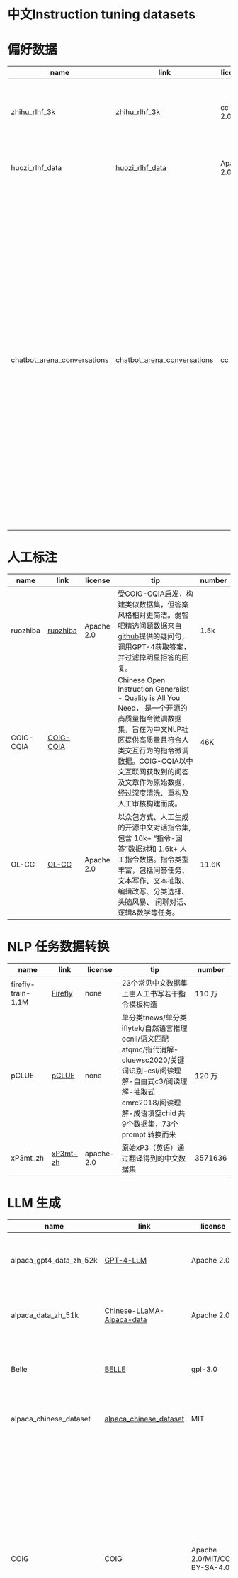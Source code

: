 # 中文Instruction tuning datasets

# 偏好数据
| name | link | license | tip | number |
| --- | --- | --- | --- | --- |
|zhihu_rlhf_3k|[zhihu_rlhf_3k](https://huggingface.co/datasets/liyucheng/zhihu_rlhf_3k) | cc-by-2.0 | 3k+条基于知乎问答的人类偏好数据集，每个问题下给出了一对不同赞数的回答 | 3k |
|huozi_rlhf_data| [huozi_rlhf_data](https://github.com/HIT-SCIR/huozi/blob/main/data/huozi_rlhf_data.csv) | Apache 2.0 | 16.9k 人工标注偏好数据（回复来自huozi-1.0）| 16.9k |
|chatbot_arena_conversations | [chatbot_arena_conversations](https://huggingface.co/datasets/lmsys/chatbot_arena_conversations) | cc | This dataset contains 33K cleaned conversations with pairwise human preferences. It is collected from 13K unique IP addresses on the Chatbot Arena from April to June 2023. Each sample includes a question ID, two model names, their full conversation text in OpenAI API JSON format, the user vote, the anonymized user ID, the detected language tag, the OpenAI moderation API tag, the additional toxic tag, and the timestamp | 33k |




# 人工标注
| name | link | license | tip | number |
| ---- | ---- | ----    | ---- | ---- |
|ruozhiba | [ruozhiba](https://huggingface.co/datasets/LooksJuicy/ruozhiba) | Apache 2.0 | 受COIG-CQIA启发，构建类似数据集，但答案风格相对更简洁。弱智吧精选问题数据来自[github](https://github.com/Leymore/ruozhiba/tree/main?tab=readme-ov-file)提供的疑问句，调用GPT-4获取答案，并过滤掉明显拒答的回复。|1.5k|
|COIG-CQIA | [COIG-CQIA](https://huggingface.co/datasets/m-a-p/COIG-CQIA) | |Chinese Open Instruction Generalist - Quality is All You Need， 是一个开源的高质量指令微调数据集，旨在为中文NLP社区提供高质量且符合人类交互行为的指令微调数据。COIG-CQIA以中文互联网获取到的问答及文章作为原始数据，经过深度清洗、重构及人工审核构建而成。|46K |
|OL-CC | [OL-CC](https://data.baai.ac.cn/details/OL-CC) | Apache 2.0 |以众包方式、人工生成的开源中文对话指令集,包含 10k+ “指令-回答”数据对和 1.6k+ 人工指令数据。指令类型丰富，包括问答任务、文本写作、文本抽取、编辑改写、分类选择、头脑风暴、 闲聊对话、逻辑&数学等任务。|11.6K |


# NLP 任务数据转换
| name | link | license | tip | number |
| ---- | ---- | ----    | ---- | ---- |
|firefly-train-1.1M| [Firefly](https://github.com/yangjianxin1/Firefly)| none | 23个常见中文数据集上由人工书写若干指令模板构造 | 110 万 |
|pCLUE | [pCLUE](https://github.com/CLUEbenchmark/pCLUE) | none |单分类tnews/单分类iflytek/自然语言推理ocnli/语义匹配afqmc/指代消解-cluewsc2020/关键词识别-csl/阅读理解-自由式c3/阅读理解-抽取式cmrc2018/阅读理解-成语填空chid 共9个数据集，73个prompt 转换而来 | 120 万 |
|xP3mt_zh | [xP3mt-zh](https://huggingface.co/datasets/bigscience/xP3mt/tree/main/zh) |apache-2.0 |原始xP3（英语）通过翻译得到的中文数据集 | 3571636 |

# LLM 生成
| name | link | license | tip | number |
| ---- | ---- | ----    | ---- | ---- |
|alpaca_gpt4_data_zh_52k | [GPT-4-LLM](https://github.com/Instruction-Tuning-with-GPT-4/GPT-4-LLM/blob/main/data/alpaca_gpt4_data_zh.json) | Apache 2.0 |generated by GPT-4 using Chinese prompts translated from Alpaca by ChatGPT | 52k |
|alpaca_data_zh_51k | [Chinese-LLaMA-Alpaca-data](https://github.com/ymcui/Chinese-LLaMA-Alpaca/blob/main/data/alpaca_data_zh_51k.json) | Apache 2.0 | 中文Alpaca数据，包含51k个从ChatGPT (gpt-3.5-turbo)爬取的指令数据。| 51k |
|Belle | [BELLE](https://github.com/LianjiaTech/BELLE) | gpl-3.0 | 参考[Stanford Alpaca](https://github.com/tatsu-lab/stanford_alpaca) 生成的中文数据集 | 50万/100万/200万/1000万 |
|alpaca_chinese_dataset | [alpaca_chinese_dataset](https://github.com/hikariming/alpaca_chinese_dataset) | MIT | 人工校验了21K 左右的[alpaca](https://github.com/carbonz0/alpaca-chinese-dataset) 翻译数据集,并增加了许多中文特色数据集 | > 21 K |
|COIG | [COIG](https://github.com/BAAI-Zlab/COIG) | Apache 2.0/MIT/CC-BY-SA-4.0 | <li> 67798个指令数据集（1616 个来着[Super-NaturalInstructions](https://arxiv.org/abs/2204.07705)的任务表述 + 175 个[self-instruct](https://arxiv.org/abs/2212.10560)中的种子任务 + 66007 个来自[Unnatural Instructions](https://arxiv.org/abs/2212.09689)）的翻译 <li> 63532 个考试（高考/中考/公务员考试）数据集 <li> Human Value Alignment Instructions (34,471) <li>Counterfactural Correction Multi-round Chat (13,653) <li> Leetcode Instructions (11,737)| 191,191|
|MOSS | <li>[moss-002-sft-data](https://huggingface.co/datasets/fnlp/moss-002-sft-data) <li> [moss-003-sft-data](https://github.com/OpenLMLab/MOSS/tree/main/SFT_data/conversations/conversation_without_plugins) | cc-by-4.0 | <li> moss-002-sft-data覆盖有用性、忠实性、无害性三个层面，包含由text-davinci-003生成的约57万条英文对话和59万条中文对话。<li> moss-003-sft-data 基于MOSS-002内测阶段采集的约10万用户输入数据和gpt-3.5-turbo构造而成，相比moss-002-sft-data，moss-003-sft-data更加符合真实用户意图分布，包含更细粒度的有用性类别标记、更广泛的无害性数据和更长对话轮数，约含110万条对话数据。目前仅开源少量示例数据，完整数据将在近期开源。| <li> 59万 中文对话 <li> 110万条对话 |
|HC3-Chinese | [HC3-Chinese](https://huggingface.co/datasets/Hello-SimpleAI/HC3-Chinese) | cc-by-sa-4.0 | 人类-ChatGPT 对比语料 | 12853 |
|RefGPT-Fact-zh | [RefGPT-fact-zh-50K](https://huggingface.co/datasets/Mutonix/RefGPT-Fact/viewer/Mutonix--RefGPT-Fact/zh) | Apache 2.0 |RefGPT-Fact 是一个包含 10 万个关于事实知识的多轮对话的数据集，其中有 5 万个英语和 5 万个中文。 英文版以英文维基百科为参考，中文版则以常用的中文在线百科全书网站百度百科为参考。 | 50k|
|Safety-Prompts | [Safety-Prompts](https://github.com/thu-coai/Safety-Prompts) |Apache 2.0 |该数据集包括100k条中文安全场景的prompts和ChatGPT的回复，涵盖了各类安全场景和指令攻击，可以用于全面评测和提升模型的安全性，也可以用于增强模型关于安全方面的知识，对齐模型输出和人类价值观。|100k|
